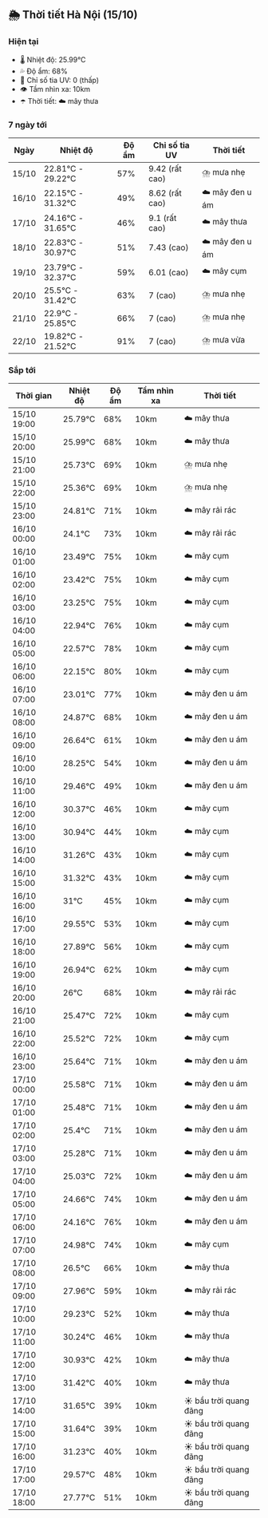 ## 🌦️ Thời tiết Hà Nội (15/10)

### Hiện tại

- 🌡️ Nhiệt độ: 25.99℃
- 💦 Độ ẩm: 68%
- 🌟 Chỉ số tia UV: 0 (thấp)
- 👁️ Tầm nhìn xa: 10km
- ☂️ Thời tiết: ☁️ mây thưa

### 7 ngày tới

| Ngày | Nhiệt độ | Độ ẩm | Chỉ số tia UV | Thời tiết |
| --- | --- | --- | --- | --- |
| 15/10 | 22.81℃ - 29.22℃ | 57% | 9.42 (rất cao) | ⛈️ mưa nhẹ |
| 16/10 | 22.15℃ - 31.32℃ | 49% | 8.62 (rất cao) | ☁️ mây đen u ám |
| 17/10 | 24.16℃ - 31.65℃ | 46% | 9.1 (rất cao) | ☁️ mây thưa |
| 18/10 | 22.83℃ - 30.97℃ | 51% | 7.43 (cao) | ☁️ mây đen u ám |
| 19/10 | 23.79℃ - 32.37℃ | 59% | 6.01 (cao) | ☁️ mây cụm |
| 20/10 | 25.5℃ - 31.42℃ | 63% | 7 (cao) | ⛈️ mưa nhẹ |
| 21/10 | 22.9℃ - 25.85℃ | 66% | 7 (cao) | ⛈️ mưa nhẹ |
| 22/10 | 19.82℃ - 21.52℃ | 91% | 7 (cao) | ⛈️ mưa vừa |

### Sắp tới

| Thời gian | Nhiệt độ | Độ ẩm | Tầm nhìn xa | Thời tiết |
| --- | --- | --- | --- | --- |
| 15/10 19:00 | 25.79℃ | 68% | 10km | ☁️ mây thưa |
| 15/10 20:00 | 25.99℃ | 68% | 10km | ☁️ mây thưa |
| 15/10 21:00 | 25.73℃ | 69% | 10km | ⛈️ mưa nhẹ |
| 15/10 22:00 | 25.36℃ | 69% | 10km | ⛈️ mưa nhẹ |
| 15/10 23:00 | 24.81℃ | 71% | 10km | ☁️ mây rải rác |
| 16/10 00:00 | 24.1℃ | 73% | 10km | ☁️ mây rải rác |
| 16/10 01:00 | 23.49℃ | 75% | 10km | ☁️ mây cụm |
| 16/10 02:00 | 23.42℃ | 75% | 10km | ☁️ mây cụm |
| 16/10 03:00 | 23.25℃ | 75% | 10km | ☁️ mây cụm |
| 16/10 04:00 | 22.94℃ | 76% | 10km | ☁️ mây cụm |
| 16/10 05:00 | 22.57℃ | 78% | 10km | ☁️ mây cụm |
| 16/10 06:00 | 22.15℃ | 80% | 10km | ☁️ mây cụm |
| 16/10 07:00 | 23.01℃ | 77% | 10km | ☁️ mây đen u ám |
| 16/10 08:00 | 24.87℃ | 68% | 10km | ☁️ mây đen u ám |
| 16/10 09:00 | 26.64℃ | 61% | 10km | ☁️ mây đen u ám |
| 16/10 10:00 | 28.25℃ | 54% | 10km | ☁️ mây đen u ám |
| 16/10 11:00 | 29.46℃ | 49% | 10km | ☁️ mây đen u ám |
| 16/10 12:00 | 30.37℃ | 46% | 10km | ☁️ mây cụm |
| 16/10 13:00 | 30.94℃ | 44% | 10km | ☁️ mây cụm |
| 16/10 14:00 | 31.26℃ | 43% | 10km | ☁️ mây cụm |
| 16/10 15:00 | 31.32℃ | 43% | 10km | ☁️ mây cụm |
| 16/10 16:00 | 31℃ | 45% | 10km | ☁️ mây cụm |
| 16/10 17:00 | 29.55℃ | 53% | 10km | ☁️ mây cụm |
| 16/10 18:00 | 27.89℃ | 56% | 10km | ☁️ mây cụm |
| 16/10 19:00 | 26.94℃ | 62% | 10km | ☁️ mây cụm |
| 16/10 20:00 | 26℃ | 68% | 10km | ☁️ mây rải rác |
| 16/10 21:00 | 25.47℃ | 72% | 10km | ☁️ mây cụm |
| 16/10 22:00 | 25.52℃ | 72% | 10km | ☁️ mây cụm |
| 16/10 23:00 | 25.64℃ | 71% | 10km | ☁️ mây đen u ám |
| 17/10 00:00 | 25.58℃ | 71% | 10km | ☁️ mây đen u ám |
| 17/10 01:00 | 25.48℃ | 71% | 10km | ☁️ mây đen u ám |
| 17/10 02:00 | 25.4℃ | 71% | 10km | ☁️ mây đen u ám |
| 17/10 03:00 | 25.28℃ | 71% | 10km | ☁️ mây đen u ám |
| 17/10 04:00 | 25.03℃ | 72% | 10km | ☁️ mây đen u ám |
| 17/10 05:00 | 24.66℃ | 74% | 10km | ☁️ mây đen u ám |
| 17/10 06:00 | 24.16℃ | 76% | 10km | ☁️ mây đen u ám |
| 17/10 07:00 | 24.98℃ | 74% | 10km | ☁️ mây cụm |
| 17/10 08:00 | 26.5℃ | 66% | 10km | ☁️ mây thưa |
| 17/10 09:00 | 27.96℃ | 59% | 10km | ☁️ mây rải rác |
| 17/10 10:00 | 29.23℃ | 52% | 10km | ☁️ mây thưa |
| 17/10 11:00 | 30.24℃ | 46% | 10km | ☁️ mây thưa |
| 17/10 12:00 | 30.93℃ | 42% | 10km | ☁️ mây thưa |
| 17/10 13:00 | 31.42℃ | 40% | 10km | ☁️ mây thưa |
| 17/10 14:00 | 31.65℃ | 39% | 10km | ☀️ bầu trời quang đãng |
| 17/10 15:00 | 31.64℃ | 39% | 10km | ☀️ bầu trời quang đãng |
| 17/10 16:00 | 31.23℃ | 40% | 10km | ☀️ bầu trời quang đãng |
| 17/10 17:00 | 29.57℃ | 48% | 10km | ☀️ bầu trời quang đãng |
| 17/10 18:00 | 27.77℃ | 51% | 10km | ☀️ bầu trời quang đãng |

